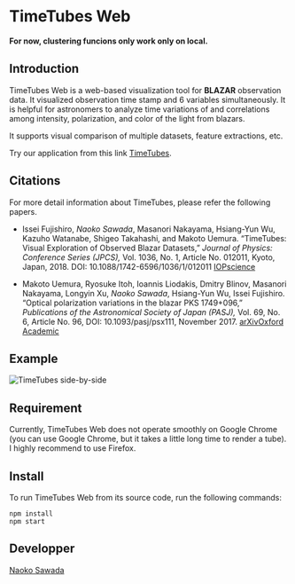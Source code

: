 TimeTubes Web
====
**For now, clustering funcions only work only on local.**

## Introduction
TimeTubes Web is a web-based visualization tool for **BLAZAR** observation data. 
It visualized observation time stamp and 6 variables simultaneously. It is helpful for astronomers to analyze time variations of and correlations among intensity, polarization, and color of the light from blazars. 

It supports visual comparison of multiple datasets, feature extractions, etc. 

Try our application from this link [TimeTubes](https://timetubes.herokuapp.com/).

## Citations
For more detail information about TimeTubes, please refer the following papers.

- Issei Fujishiro, _Naoko Sawada_, Masanori Nakayama, Hsiang-Yun Wu, Kazuho Watanabe, Shigeo Takahashi, and Makoto Uemura. “TimeTubes: Visual Exploration of Observed Blazar Datasets,” _Journal of Physics: Conference Series (JPCS),_ Vol. 1036, No. 1, Article No. 012011, Kyoto, Japan, 2018. DOI: 10.1088/1742-6596/1036/1/012011 [IOPscience](http://iopscience.iop.org/article/10.1088/1742-6596/1036/1/012011)

- Makoto Uemura, Ryosuke Itoh, Ioannis Liodakis, Dmitry Blinov, Masanori Nakayama, Longyin Xu, _Naoko Sawada_, Hsiang-Yun Wu, Issei Fujishiro. “Optical polarization variations in the blazar PKS 1749+096,” _Publications of the Astronomical Society of Japan (PASJ),_ Vol. 69, No. 6, Article No. 96, DOI: 10.1093/pasj/psx111, November 2017. [arXiv](https://arxiv.org/abs/1709.02524)[Oxford Academic](https://academic.oup.com/pasj/article/69/6/96/4609697)

## Example
![TimeTubes side-by-side](https://github.com/MistletoeNaoko/TimeTubesWeb/blob/images/side-by-side.gif?raw=true)

## Requirement
Currently, TimeTubes Web does not operate smoothly on Google Chrome (you can use Google Chrome, but it takes a little long time to render a tube). I highly recommend to use Firefox.

## Install
To run TimeTubes Web from its source code, run the following commands:
```
npm install
npm start
```

## Developper

[Naoko Sawada](https://github.com/MistletoeNaoko)
